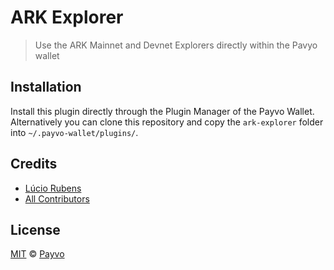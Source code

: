 # ARK Explorer

> Use the ARK Mainnet and Devnet Explorers directly within the Pavyo wallet

## Installation

Install this plugin directly through the Plugin Manager of the Payvo Wallet. Alternatively you can clone this repository and copy the `ark-explorer` folder into `~/.payvo-wallet/plugins/`.

## Credits

-   [Lúcio Rubens](https://github.com/luciorubeens)
-   [All Contributors](../../contributors)

## License

[MIT](LICENSE) © [Payvo](https://payvo.com/)
